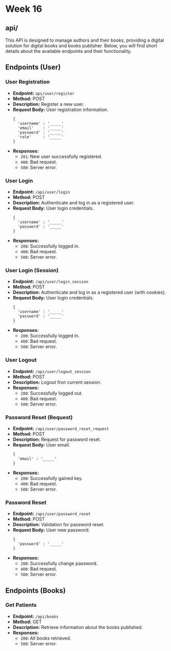 # Week 16

## api/

This API is designed to manage authors and their books, providing a digital solution for digital books and books publisher. Below, you will find short details about the available endpoints and their functionality.

## Endpoints (User)

### User Registration

- **Endpoint:** `api/user/register`
- **Method:** POST
- **Description:** Register a new user.
- **Request Body:** User registration information.
  ```
  {
    'username' : '_____'
    'email'    : '_____'
    'password' : '_____'
    'role'     : '_____'
  }
  ```
- **Responses:**
  - `201`: New user successfully registered.
  - `400`: Bad request.
  - `500`: Server error.

### User Login

- **Endpoint:** `/api/user/login`
- **Method:** POST
- **Description:** Authenticate and log in as a registered user.
- **Request Body:** User login credentials.
  ```
  {
    'username' : '_____'
    'password' : '_____'
  }
  ```
- **Responses:**
  - `200`: Successfully logged in.
  - `400`: Bad request.
  - `500`: Server error.

### User Login (Session)

- **Endpoint:** `/api/user/login_session`
- **Method:** POST
- **Description:** Authenticate and log in as a registered user (with cookies).
- **Request Body:** User login credentials.
  ```
  {
    'username' : '_____'
    'password' : '_____'
  }
  ```
- **Responses:**
  - `200`: Successfully logged in.
  - `400`: Bad request.
  - `500`: Server error.

### User Logout

- **Endpoint:** `/api/user/logout_session`
- **Method:** POST
- **Description:** Logout fron current session.
- **Responses:**
  - `200`: Successfully logged out.
  - `400`: Bad request.
  - `500`: Server error.

### Password Reset (Request)

- **Endpoint:** `/api/user/password_reset_request`
- **Method:** POST
- **Description:** Request for password reset.
- **Request Body:** User email.
  ```
  {
    'email' : '_____'
  }
  ```
- **Responses:**
  - `200`: Successfully gained key.
  - `400`: Bad request.
  - `500`: Server error.

### Password Reset

- **Endpoint:** `/api/user/password_reset`
- **Method:** POST
- **Description:** Validation for password reset.
- **Request Body:** User new password.
  ```
  {
    'password' : '_____'
  }
  ```
- **Responses:**
  - `200`: Successfully change password.
  - `400`: Bad request.
  - `500`: Server error.

## Endpoints (Books)

### Get Patients

- **Endpoint:** `/api/books`
- **Method:** GET
- **Description:** Retrieve information about the books published.
- **Responses:**
  - `200`: All books retrieved.
  - `500`: Server error.

